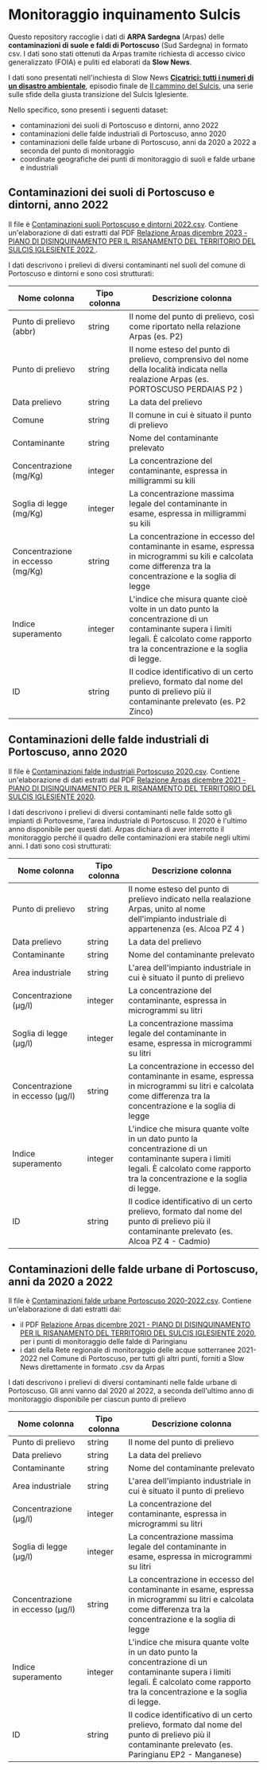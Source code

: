 # Monitoraggio inquinamento Sulcis
Questo repository raccoglie i dati di **ARPA Sardegna** (Arpas) delle **contaminazioni di suole e faldi di Portoscuso** (Sud Sardegna) in formato csv. I dati sono stati ottenuti da Arpas tramite richiesta di accesso civico generalizzato (FOIA) e puliti ed elaborati da **Slow News**.

I dati sono presentati nell'inchiesta di Slow News **[Cicatrici: tutti i numeri di un disastro ambientale](https://www.slow-news.com/serie/il-cammino-del-sulcis/sulcis-portoscuso-dati-inquinanti-jtf)**, episodio finale de [Il cammino del Sulcis](https://www.slow-news.com/serie/il-cammino-del-sulcis), una serie sulle sfide della giusta transizione del Sulcis Iglesiente.

Nello specifico, sono presenti i seguenti dataset:
- contaminazioni dei suoli di Portoscuso e dintorni, anno 2022
- contaminazioni delle falde industriali di Portoscuso, anno 2020
- contaminazioni delle falde urbane di Portoscuso, anni da 2020 a 2022 a seconda del punto di monitoraggio
- coordinate geografiche dei punti di monitoraggio di suoli e falde urbane e industriali

## Contaminazioni dei suoli di Portoscuso e dintorni, anno 2022
Il file è [Contaminazioni suoli Portoscuso e dintorni 2022.csv](https://github.com/schenzio/inquinamento-Sulcis/blob/main/Contaminazioni%20suoli%20Portoscuso%20e%20dintorni%202022.csv). Contiene un'elaborazione di dati estratti dal PDF [Relazione Arpas dicembre 2023 - PIANO DI DISINQUINAMENTO PER IL RISANAMENTO DEL TERRITORIO DEL SULCIS IGLESIENTE 2022 ](https://journaliststudio.google.com/pinpoint/document-view?collection=c4fef29928882ea6&labels=0e82cdd545b79291&p=1&docid=274783dccae701af_c4fef29928882ea6&page=1). 

I dati descrivono i prelievi di diversi contaminanti nel suoli del comune di Portoscuso e dintorni e sono così strutturati:

Nome colonna | Tipo colonna | Descrizione colonna
------------ | -------------| ------------------- |
Punto di prelievo (abbr) |	string | Il nome del punto di prelievo, così come riportato nella relazione Arpas (es. P2)
Punto di prelievo | string | Il nome esteso del punto di prelievo, comprensivo del nome della località indicata nella realazione Arpas (es. PORTOSCUSO PERDAIAS P2 )
Data prelievo  | string | La data del prelievo
Comune | string | Il comune in cui è situato il punto di prelievo
Contaminante | string | Nome del contaminante prelevato
Concentrazione (mg/Kg)	| integer | La concentrazione del contaminante, espressa in milligrammi su kili
Soglia di legge (mg/Kg)	| integer | La concentrazione massima legale del contaminante in esame, espressa in milligrammi su kili
Concentrazione in eccesso (mg/Kg) | string | La concentrazione in eccesso del contaminante in esame, espressa in microgrammi su kili e calcolata come differenza tra la concentrazione e la soglia di legge
Indice superamento	| integer |  L'indice che misura quante cioè volte in un dato punto la concentrazione di un contaminante supera i limiti legali. È calcolato come rapporto tra la concentrazione e la soglia di legge. 
ID | string | Il codice identificativo di un certo prelievo, formato dal nome del punto di prelievo più il contaminante prelevato (es. P2 Zinco)

## Contaminazioni delle falde industriali di Portoscuso, anno 2020
Il file è [Contaminazioni falde industriali Portoscuso 2020.csv](https://github.com/schenzio/inquinamento-Sulcis/blob/main/Contaminazioni%20falde%20industriali%20Portoscuso%202020.csv). Contiene un'elaborazione di dati estratti dal PDF 
[Relazione Arpas dicembre 2021 - PIANO DI DISINQUINAMENTO PER IL RISANAMENTO DEL TERRITORIO DEL SULCIS IGLESIENTE 2020](https://journaliststudio.google.com/pinpoint/document-view?collection=c4fef29928882ea6&labels=0e82cdd545b79291&p=1&docid=4b49006673dff67b_c4fef29928882ea6&page=1). 

I dati descrivono i prelievi di diversi contaminanti nelle falde sotto gli impianti di Portovesme, l'area industriale di Portoscuso. Il 2020 è l'ultimo anno disponibile per questi dati. Arpas dichiara di aver interrotto il monitoraggio perché il quadro delle contaminazioni era stabile negli ultimi anni. I dati sono così strutturati:

Nome colonna | Tipo colonna | Descrizione colonna
------------ | -------------| ------------------- |
Punto di prelievo |	string | Il nome esteso del punto di prelievo indicato nella realazione Arpas, unito al nome dell'impianto industriale di appartenenza (es. Alcoa PZ 4 )
Data prelievo	| string | La data del prelievo
Contaminante | string | Nome del contaminante prelevato
Area industriale | string | L'area dell'impianto industriale in cui è situato il punto di prelievo
Concentrazione  (μg/l)		| integer | La concentrazione del contaminante, espressa in microgrammi su litri
Soglia di legge  (μg/l)		| integer | La concentrazione massima legale del contaminante in esame, espressa in microgrammi su litri
Concentrazione in eccesso  (μg/l)	 | string | La concentrazione in eccesso del contaminante in esame, espressa in microgrammi su litri e calcolata come differenza tra la concentrazione e la soglia di legge
Indice superamento	| integer |  L'indice che misura quante volte in un dato punto la concentrazione di un contaminante supera i limiti legali. È calcolato come rapporto tra la concentrazione e la soglia di legge. 
ID | string | Il codice identificativo di un certo prelievo, formato dal nome del punto di prelievo più il contaminante prelevato (es. Alcoa PZ 4 - Cadmio)

## Contaminazioni delle falde urbane di Portoscuso, anni da 2020 a 2022 
Il file è [Contaminazioni falde urbane Portoscuso 2020-2022.csv](https://github.com/schenzio/inquinamento-Sulcis/blob/main/Contaminazioni%20falde%20urbane%20Portoscuso%202020-2022.csv). Contiene un'elaborazione di dati estratti dai:
- il PDF [Relazione Arpas dicembre 2021 - PIANO DI DISINQUINAMENTO PER IL RISANAMENTO DEL TERRITORIO DEL SULCIS IGLESIENTE 2020](https://journaliststudio.google.com/pinpoint/document-view?collection=c4fef29928882ea6&labels=0e82cdd545b79291&p=1&docid=4b49006673dff67b_c4fef29928882ea6&page=1), per i punti di monitoraggio delle falde di Paringianu
- i dati della Rete regionale di monitoraggio delle acque sotterranee 2021-2022 nel Comune di Portoscuso, per tutti gli altri punti, forniti a Slow News direttamente in formato .csv da Arpas

I dati descrivono i prelievi di diversi contaminanti nelle falde urbane di Portoscuso. Gli anni vanno dal 2020 al 2022, a seconda dell'ultimo anno di monitoraggio disponibile per ciascun punto di prelievo

Nome colonna | Tipo colonna | Descrizione colonna
------------ | -------------| ------------------- |
Punto di prelievo |	string | Il nome del punto di prelievo
Data prelievo	| string | La data del prelievo
Contaminante | string | Nome del contaminante prelevato
Area industriale | string | L'area dell'impianto industriale in cui è situato il punto di prelievo
Concentrazione  (μg/l)		| integer | La concentrazione del contaminante, espressa in microgrammi su litri
Soglia di legge  (μg/l)		| integer | La concentrazione massima legale del contaminante in esame, espressa in microgrammi su litri
Concentrazione in eccesso  (μg/l)	 | string | La concentrazione in eccesso del contaminante in esame, espressa in microgrammi su litri e calcolata come differenza tra la concentrazione e la soglia di legge
Indice superamento	| integer |  L'indice che misura quante volte in un dato punto la concentrazione di un contaminante supera i limiti legali. È calcolato come rapporto tra la concentrazione e la soglia di legge. 
ID | string | Il codice identificativo di un certo prelievo, formato dal nome del punto di prelievo più il contaminante prelevato (es. Paringianu EP2 - Manganese)
